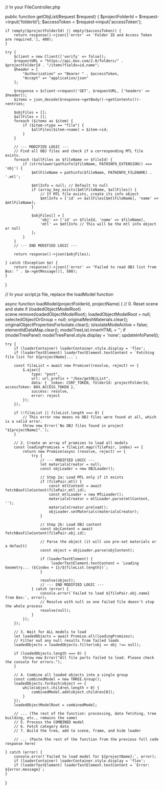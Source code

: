 // In your FileController.php

public function getObjList(Request $request)
{
    $projectFolderId = $request->input('folderId');
    $accessToken = $request->input('accessToken');

    if (empty($projectFolderId) || empty($accessToken)) {
        return response()->json(['error' => 'Folder ID and Access Token are required.'], 400);
    }

    try {
        $client = new Client(['verify' => false]);
        $requestURL = "https://api.box.com/2.0/folders/" . $projectFolderId . "/items?fields=id,name";
        $header = [
            "Authorization" => "Bearer " . $accessToken,
            "Accept" => "application/json"
        ];
        
        $response = $client->request('GET', $requestURL, ['headers' => $header]);
        $items = json_decode($response->getBody()->getContents())->entries;
        
        $objFiles = [];
        $allFiles = [];
        foreach ($items as $item) {
            if ($item->type == "file") {
                $allFiles[$item->name] = $item->id;
            }
        }

        // --- MODIFIED LOGIC ---
        // Find all OBJ files and check if a corresponding MTL file exists.
        foreach ($allFiles as $fileName => $fileId) {
            if (strtolower(pathinfo($fileName, PATHINFO_EXTENSION)) === 'obj') {
                $mtlFileName = pathinfo($fileName, PATHINFO_FILENAME) . '.mtl';
                
                $mtlInfo = null; // Default to null
                if (array_key_exists($mtlFileName, $allFiles)) {
                    // If MTL file exists, create its info object
                    $mtlInfo = ['id' => $allFiles[$mtlFileName], 'name' => $mtlFileName];
                }

                $objFiles[] = [
                    'obj' => ['id' => $fileId, 'name' => $fileName],
                    'mtl' => $mtlInfo // This will be the mtl info object or null
                ];
            }
        }
        // --- END MODIFIED LOGIC ---

        return response()->json($objFiles);

    } catch (Exception $e) {
        return response()->json(['error' => "Failed to read OBJ list from Box: " . $e->getMessage()], 500);
    }
}





// In your script.js file, replace the loadModel function

async function loadModel(projectFolderId, projectName) {
    // 0. Reset scene and state
    if (loadedObjectModelRoot) scene.remove(loadedObjectModelRoot);
    loadedObjectModelRoot = null;
    selectedObjectOrGroup = null;
    originalMeshMaterials.clear();
    originalObjectPropertiesForIsolate.clear();
    isIsolateModeActive = false;
    elementIdDataMap.clear();
    modelTreeList.innerHTML = '';
    if (modelTreePanel) modelTreePanel.style.display = 'none';
    updateInfoPanel();

    try {
        if (loaderContainer) loaderContainer.style.display = 'flex';
        if (loaderTextElement) loaderTextElement.textContent = `Fetching file list for ${projectName}...`;
        
        const fileList = await new Promise((resolve, reject) => {
            $.ajax({
                type: "post",
                url: url_prefix + "/box/getObjList",
                data: { _token: CSRF_TOKEN, folderId: projectFolderId, accessToken: BOX_ACCESS_TOKEN },
                success: resolve,
                error: reject
            });
        });

        if (!fileList || fileList.length === 0) {
            // This error now means no OBJ files were found at all, which is a valid error.
            throw new Error(`No OBJ files found in project "${projectName}".`);
        }
        
        // 2. Create an array of promises to load all models
        const loadingPromises = fileList.map((filePair, index) => {
            return new Promise(async (resolve, reject) => {
                try {
                    // --- MODIFIED LOGIC ---
                    let materialsCreator = null;
                    const objLoader = new OBJLoader();

                    // Step 2a: Load MTL only if it exists
                    if (filePair.mtl) {
                        const mtlContent = await fetchBoxFileContent(filePair.mtl.id);
                        const mtlLoader = new MTLLoader();
                        materialsCreator = mtlLoader.parse(mtlContent, '');
                        materialsCreator.preload();
                        objLoader.setMaterials(materialsCreator);
                    }
                    
                    // Step 2b: Load OBJ content
                    const objContent = await fetchBoxFileContent(filePair.obj.id);
                    
                    // Parse the object (it will use pre-set materials or a default)
                    const object = objLoader.parse(objContent);
                    
                    if (loaderTextElement) {
                         loaderTextElement.textContent = `Loading Geometry... (${index + 1}/${fileList.length})`;
                    }
                    
                    resolve(object);
                    // --- END MODIFIED LOGIC ---
                } catch (error) {
                    console.error(`Failed to load ${filePair.obj.name} from Box:`, error);
                    // Resolve with null so one failed file doesn't stop the whole process
                    resolve(null);
                }
            });
        });

        // 3. Wait for ALL models to load
        let loadedObjects = await Promise.all(loadingPromises);
        // Filter out any null results from failed loads
        loadedObjects = loadedObjects.filter(obj => obj !== null);

        if (loadedObjects.length === 0) {
            throw new Error("All file parts failed to load. Please check the console for errors.");
        }

        // 4. Combine all loaded objects into a single group
        const combinedModel = new THREE.Group();
        loadedObjects.forEach(object => {
            while(object.children.length > 0) {
                combinedModel.add(object.children[0]);
            }
        });
        loadedObjectModelRoot = combinedModel;

        // ... (The rest of the function: processing, data fetching, tree building, etc., remains the same)
        // 5. Process the COMBINED model
        // 6. Fetch category data
        // 7. Build the tree, add to scene, frame, and hide loader
        
        // ... (Paste the rest of the function from the previous full code response here)

    } catch (error) {
        console.error(`Failed to load model for ${projectName}:`, error);
        if (loaderContainer) loaderContainer.style.display = 'flex';
        if (loaderTextElement) loaderTextElement.textContent = `Error: ${error.message}`;
    }
}

